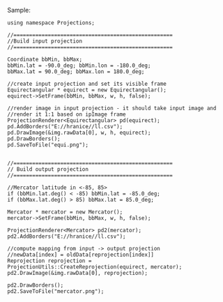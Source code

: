 
Sample:

	using namespace Projections;

    //===================================================
	//Build input projection
	//===================================================

	Coordinate bbMin, bbMax;
	bbMin.lat = -90.0_deg; bbMin.lon = -180.0_deg;	
	bbMax.lat = 90.0_deg; bbMax.lon = 180.0_deg;
	
	//create input projection and set its visible frame
	Equirectangular * equirect = new Equirectangular();
	equirect->SetFrame(bbMin, bbMax, w, h, false);

	//render image in input projection - it should take input image and
	//render it 1:1 based on ipImage frame
	ProjectionRenderer<Equirectangular> pd(equirect);
	pd.AddBorders("E://hranice//ll.csv");
	pd.DrawImage(&img.rawData[0], w, h, equirect);
	pd.DrawBorders();
	pd.SaveToFile("equi.png");


	//===================================================
	// Build output projection
	//===================================================

    //Mercator latitude in <-85, 85>
    if (bbMin.lat.deg() < -85) bbMin.lat = -85.0_deg;			
	if (bbMax.lat.deg() > 85) bbMax.lat = 85.0_deg;
	
	Mercator * mercator = new Mercator();	
	mercator->SetFrame(bbMin, bbMax, w, h, false);
			
	ProjectionRenderer<Mercator> pd2(mercator);
	pd2.AddBorders("E://hranice//ll.csv");	
			
	//compute mapping from input -> output projection
	//newData[index] = oldData[reprojection[index]]
	Reprojection reprojection = ProjectionUtils::CreateReprojection(equirect, mercator);
	pd2.DrawImage(&img.rawData[0], reprojection);

	pd2.DrawBorders();
	pd2.SaveToFile("mercator.png");

	
